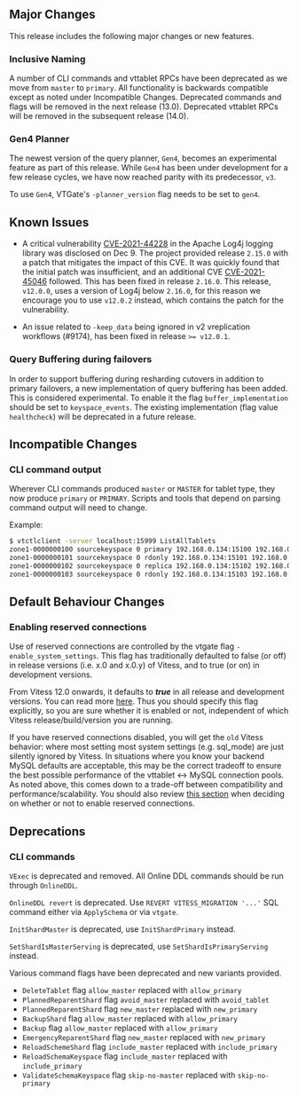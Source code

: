 ## Major Changes

This release includes the following major changes or new features.

### Inclusive Naming
A number of CLI commands and vttablet RPCs have been deprecated as we move from `master` to `primary`. 
All functionality is backwards compatible except as noted under Incompatible Changes.
Deprecated commands and flags will be removed in the next release (13.0).
Deprecated vttablet RPCs will be removed in the subsequent release (14.0).

### Gen4 Planner
The newest version of the query planner, `Gen4`, becomes an experimental feature as part of this release.
While `Gen4` has been under development for a few release cycles, we have now reached parity with its predecessor, `v3`.

To use `Gen4`, VTGate's `-planner_version` flag needs to be set to `gen4`.

## Known Issues

- A critical vulnerability [CVE-2021-44228](https://cve.mitre.org/cgi-bin/cvename.cgi?name=CVE-2021-44228) in the Apache Log4j logging library was disclosed on Dec 9.
  The project provided release `2.15.0` with a patch that mitigates the impact of this CVE. It was quickly found that the initial patch was insufficient, and an additional CVE
  [CVE-2021-45046](https://cve.mitre.org/cgi-bin/cvename.cgi?name=CVE-2021-45046) followed.
  This has been fixed in release `2.16.0`. This release, `v12.0.0`, uses a version of Log4j below `2.16.0`, for this reason we encourage you to use `v12.0.2` instead, which contains the patch for the vulnerability.

- An issue related to `-keep_data` being ignored in v2 vreplication workflows (#9174), has been fixed in release `>= v12.0.1`.

### Query Buffering during failovers
In order to support buffering during resharding cutovers in addition to primary failovers, a new implementation 
of query buffering has been added. 
This is considered experimental. To enable it the flag `buffer_implementation` should be set to `keyspace_events`.
The existing implementation (flag value `healthcheck`) will be deprecated in a future release.

## Incompatible Changes

### CLI command output
Wherever CLI commands produced `master` or `MASTER` for tablet type, they now produce `primary` or `PRIMARY`.
Scripts and tools that depend on parsing command output will need to change.

Example:
```sh
$ vtctlclient -server localhost:15999 ListAllTablets 
zone1-0000000100 sourcekeyspace 0 primary 192.168.0.134:15100 192.168.0.134:17100 [] 2021-09-24T01:12:00Z
zone1-0000000101 sourcekeyspace 0 rdonly 192.168.0.134:15101 192.168.0.134:17101 [] <null>
zone1-0000000102 sourcekeyspace 0 replica 192.168.0.134:15102 192.168.0.134:17102 [] <null>
zone1-0000000103 sourcekeyspace 0 rdonly 192.168.0.134:15103 192.168.0.134:17103 [] <null>
```
## Default Behaviour Changes

### Enabling reserved connections
Use of reserved connections are controlled by the vtgate flag `-enable_system_settings`. This flag has traditionally defaulted to false (or off) in release versions (i.e. x.0 and x.0.y) of Vitess, and to true (or on) in development versions.

From Vitess 12.0 onwards, it defaults to ***true*** in all release and development versions. You can read more [here](https://github.com/vitessio/vitess/issues/9125). Thus you should specify this flag explicitly, so you are sure whether it is enabled or not, independent of which Vitess release/build/version you are running.

If you have reserved connections disabled, you will get the `old` Vitess behavior: where most setting most system settings (e.g. sql_mode) are just silently ignored by Vitess. In situations where you know your backend MySQL defaults are acceptable, this may be the correct tradeoff to ensure the best possible performance of the vttablet <-> MySQL connection pools. As noted above, this comes down to a trade-off between compatibility and performance/scalability. You should also review [this section](https://vitess.io/docs/reference/query-serving/reserved-conn/#number-of-vttablet---mysql-connections) when deciding on whether or not to enable reserved connections.

## Deprecations

### CLI commands
`VExec` is deprecated and removed. All Online DDL commands should be run through `OnlineDDL`.

`OnlineDDL revert` is deprecated. Use `REVERT VITESS_MIGRATION '...'` SQL command either via `ApplySchema` or via `vtgate`.

`InitShardMaster` is deprecated, use `InitShardPrimary` instead.

`SetShardIsMasterServing` is deprecated, use `SetShardIsPrimaryServing` instead.

Various command flags have been deprecated and new variants provided.
* `DeleteTablet` flag `allow_master` replaced with `allow_primary`
* `PlannedReparentShard` flag `avoid_master` replaced with `avoid_tablet`
* `PlannedReparentShard` flag `new_master` replaced with `new_primary`
* `BackupShard` flag `allow_master` replaced with `allow_primary`
* `Backup` flag `allow_master` replaced with `allow_primary`
* `EmergencyReparentShard` flag `new_master` replaced with `new_primary`
* `ReloadSchemeShard` flag `include_master` replaced with `include_primary`
* `ReloadSchemaKeyspace` flag `include_master` replaced with `include_primary`
* `ValidateSchemaKeyspace` flag `skip-no-master` replaced with `skip-no-primary`

